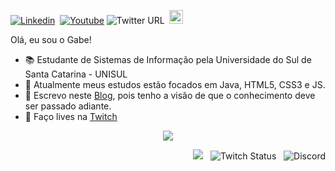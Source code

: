 [![Linkedin](https://img.shields.io/badge/-LinkedIn-blue?style=flat&logo=Linkedin&logoColor=white)](https://www.linkedin.com/in/gltm-jrsoftwaredeveloper/)&nbsp;
[![Youtube](https://img.shields.io/badge/-YouTube-bb0000?style=flat&logo=YouTube&logoColor=white&link=https://www.youtube.com/channel/UC3i5QneYxOtgJUV0e1ZfQAQ/)](https://www.youtube.com/channel/UC3i5QneYxOtgJUV0e1ZfQAQ/)&nbsp;<img alt="Twitter URL" src="https://img.shields.io/twitter/url?label=Sr.%20Desenvolvedor&logo=wordpress&url=https%3A%2F%2Fsenhordesenvolvedor.wordpress.com%2F">&nbsp;
[<img src="https://img.shields.io/github/followers/gabrielltmonteiro?label=follow&style=social" height="22" title="Follow me" />](https://github.com/gabrielltmonteiro)&nbsp;



Olá, eu sou o Gabe!

- 📚 Estudante de Sistemas de Informação pela Universidade do Sul de Santa Catarina - UNISUL
- 🐗 Atualmente meus estudos estão focados em Java, HTML5, CSS3 e JS.
- 📝 Escrevo neste [Blog](https://systemgang.blogspot.com), pois tenho a visão de que o conhecimento deve ser passado adiante.
- 🎥 Faço lives na [Twitch](https://www.twitch.tv/system_gang)


<p align="center"> 
 <a><img src="https://github-readme-stats.vercel.app/api?username=gabrielltmonteiro&show_icons=true&theme=bluewhite" /></a>
</p> 
<p align="right">
 <img href="https://senhordesenvolvedor.wordpress.com/" src="https://img.shields.io/twitter/url?color=white&label=Sr.%20Desenvolvedor&logo=wordpress&style=plastic&url=https%3A%2F%2Fsenhordesenvolvedor.wordpress.com%2F">&nbsp;&nbsp;&nbsp;<img alt="Twitch Status" src="https://img.shields.io/twitch/status/system_gang?color=d60087&label=Live&logo=twitch&logoColor=white">&nbsp;&nbsp;&nbsp;<img alt="Discord" src="https://img.shields.io/discord/750976315880112189?color=green&label=Chat&logo=discord&logoColor=white">
 </p>
 















<!--
**gabrielltmonteiro/gabrielltmonteiro** is a ✨ _special_ ✨ repository because its `README.md` (this file) appears on your GitHub profile.

Here are some ideas to get you started:

- 🔭 I’m currently working on ...
- 🌱 I’m currently learning ...
- 👯 I’m looking to collaborate on ...
- 🤔 I’m looking for help with ...
- 💬 Ask me about ...
- 📫 How to reach me: ...
- 😄 Pronouns: ...
- ⚡ Fun fact: ...
-->

